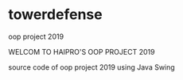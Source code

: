 # towerdefense
oop project 2019
 
 WELCOM TO HAIPRO'S OOP PROJECT 2019
 
source code of oop project 2019
using Java Swing
